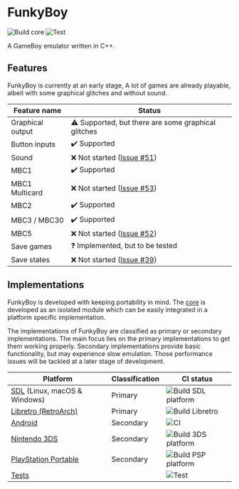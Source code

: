 # FunkyBoy

![Build core](https://github.com/kremi151/FunkyBoy/workflows/Build%20core/badge.svg)
![Test](https://github.com/kremi151/FunkyBoy/workflows/Test/badge.svg)

A GameBoy emulator written in C++.

## Features

FunkyBoy is currently at an early stage,
A lot of games are already playable, albeit with some graphical glitches and without sound.

|Feature name|Status|
|------------|------|
|Graphical output|:warning: Supported, but there are some graphical glitches|
|Button inputs|:heavy_check_mark: Supported|
|Sound|:x: Not started ([Issue #51](https://github.com/kremi151/FunkyBoy/issues/51))|
|MBC1|:heavy_check_mark: Supported|
|MBC1 Multicard|:x: Not started ([Issue #53](https://github.com/kremi151/FunkyBoy/issues/53))|
|MBC2|:heavy_check_mark: Supported|
|MBC3 / MBC30|:heavy_check_mark: Supported|
|MBC5|:x: Not started ([Issue #52](https://github.com/kremi151/FunkyBoy/issues/52))|
|Save games|:question: Implemented, but to be tested|
|Save states|:x: Not started ([Issue #39](https://github.com/kremi151/FunkyBoy/issues/39))|

## Implementations

FunkyBoy is developed with keeping portability in mind.
The [core](https://github.com/kremi151/FunkyBoy/tree/master/core) is developed as an isolated module which can be easily integrated in a platform specific implementation.

The implementations of FunkyBoy are classified as primary or secondary implementations.
The main focus lies on the primary implementations to get them working properly.
Secondary implementations provide basic functionality, but may experience slow emulation.
Those performance issues will be tackled at a later stage of development.

|Platform|Classification|CI status|
|--------|--------------|---------|
|[SDL](https://github.com/kremi151/FunkyBoy/tree/master/platform-sdl) (Linux, macOS & Windows)|Primary|![Build SDL platform](https://github.com/kremi151/FunkyBoy/workflows/Build%20SDL%20platform/badge.svg)|
|[Libretro (RetroArch)](https://github.com/kremi151/FunkyBoy/tree/master/platform-libretro)|Primary|![Build Libretro](https://github.com/kremi151/FunkyBoy/workflows/Build%20Libretro/badge.svg)|
|[Android](https://github.com/kremi151/FunkyBoyAndroid)|Secondary|![CI](https://github.com/kremi151/FunkyBoyAndroid/workflows/CI/badge.svg)|
|[Nintendo 3DS](https://github.com/kremi151/FunkyBoy/tree/master/platform-3ds)|Secondary|![Build 3DS platform](https://github.com/kremi151/FunkyBoy/workflows/Build%203DS%20platform/badge.svg)|
|[PlayStation Portable](https://github.com/kremi151/FunkyBoy/tree/master/platform-psp)|Secondary|![Build PSP platform](https://github.com/kremi151/FunkyBoy/workflows/Build%20PSP%20platform/badge.svg)|
|[Tests](https://github.com/kremi151/FunkyBoy/tree/master/test)| |![Test](https://github.com/kremi151/FunkyBoy/workflows/Test/badge.svg)|
